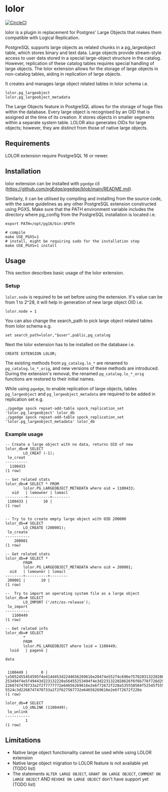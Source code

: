 # lolor

[![CircleCI](https://dl.circleci.com/status-badge/img/gh/pgEdge/lolor/tree/main.svg?style=svg)](https://dl.circleci.com/status-badge/redirect/gh/pgEdge/lolor/tree/main)

lolor is a plugin in replacement for Postgres' Large Objects that makes them compatible with Logical Replication.

PostgreSQL supports large objects as related chunks in a pg_largeobject table, which stores binary and text data. Large objects provide stream-style access to user data stored in a special large-object structure in the catalog. However, replication of these catalog tables requires special handling of large objects. The lolor extension allows for the storage of large objects in non-catalog tables, aiding in replication of large objects.

It creates and manages large object related tables in lolor schema i.e.

```
lolor.pg_largeobject
lolor.pg_largeobject_metadata
```

The Large Objects feature in PostgreSQL allows for the storage of huge files within the database. Every large object is recognised by an OID that is assigned at the time of its creation. It stores objects in smaller segments within a separate system table. LOLOR also generates OIDs for large objects; however, they are distinct from those of native large objects.

## Requirements
LOLOR extension require PostgreSQL 16 or newer.

## Installation
lolor extension can be installed with `pgedge` cli (https://github.com/pgEdge/pgedge/blob/main/README.md).

Similarly, it can be utilised by compiling and installing from the source code, with the same guidelines as any other PostgreSQL extension constructed using PGXS.
Make sure that the PATH environment variable includes the directory where pg_config from the PostgreSQL installation is located i.e.

```
export PATH=/opt/pg16/bin:$PATH

# compile
make USE_PGXS=1
# install, might be requiring sudo for the installation step
make USE_PGXS=1 install
```

## Usage

This section describes basic usage of the lolor extension.

### Setup

`lolor.node` is required to be set before using the extension. It's value can be from 1 to 2^28, it will
help in generation of new large object OID i.e.

```
lolor.node = 1
```

You can also change the search_path to pick large object related tables from lolor schema e.g.

```
set search_path=lolor,"$user",public,pg_catalog
```

Next the lolor extension has to be installed on the database i.e.

```
CREATE EXTENSION LOLOR;
```
The existing methods from `pg_catalog.lo_*` are renamed to `pg_catalog.lo_*_orig`, and new versions of these methods are introduced.
During the extension's removal, the renamed `pg_catalog.lo_*_orig` functions are restored to their initial names.

While using `pgedge`, to enable replication of large objects, tables `pg_largeobject` and `pg_largeobject_metadata` are required to be added in replication set e.g.

```
./pgedge spock repset-add-table spock_replication_set 'lolor.pg_largeobject' lolor_db
./pgedge spock repset-add-table spock_replication_set 'lolor.pg_largeobject_metadata' lolor_db
```

### Example usage

```
-- Create a large object with no data, returns OID of new
lolor_db=# SELECT
        LO_CREAT (-1);
 lo_creat 
----------
  1100433
(1 row)

-- Get related stats
lolor_db=# SELECT * FROM
		lolor.PG_LARGEOBJECT_METADATA where oid = 1100433;
   oid   | lomowner | lomacl 
---------+----------+--------
 1100433 |       10 | 
(1 row)


-- Try to to create empty large object with OID 200000
lolor_db=# SELECT
        LO_CREATE (200001);
 lo_create 
-----------
    200001
(1 row)

-- Get related stats
lolor_db=# SELECT *
        FROM
        lolor.PG_LARGEOBJECT_METADATA where oid = 200001;
  oid   | lomowner | lomacl 
--------+----------+--------
 200001 |       10 | 
(1 row)

--  Try to import an operating system file as a large object
lolor_db=# SELECT
        LO_IMPORT ('/etc/os-release');
 lo_import 
-----------
   1100449
(1 row)

-- Get related info
lolor_db=# SELECT
        *
        FROM
        lolor.PG_LARGEOBJECT where loid = 1100449;
  loid   | pageno |                                                                                                                                                  
                                                                                                                         data                                        
                                                                                                                                                                     
                                                              
 1100449 |      0 | \x5052455454595f4e414d453d2244656269616e20474e552f4c696e75782031322028626f6f6b776f726d29220a4e414d453d2244656269616e20474e552f4c696e7578220a56455
253494f4e5f49443d223132220a56455253494f4e3d2231322028626f6f6b776f726d29220a56455253494f4e5f434f44454e414d453d626f6f6b776f726d0a49443d64656269616e0a484f4d455f55524c3d
2268747470733a2f2f7777772e64656269616e2e6f72672f220a535550504f52545f55524c3d2268747470733a2f2f7777772e64656269616e2e6f72672f737570706f7274220a4255475f5245504f52545f5
5524c3d2268747470733a2f2f627567732e64656269616e2e6f72672f220a
(1 row)

lolor_db=# SELECT
        LO_UNLINK (1100449);
 lo_unlink 
-----------
         1
(1 row)
```

## Limitations

- Native large object functionality cannot be used while using LOLOR extension
- Native large object migration to LOLOR feature is not available yet (TODO list)
- The statements `ALTER LARGE OBJECT`, `GRANT ON LARGE OBJECT`,
    `COMMENT ON LARGE OBJECT` AND `REVOKE ON LARGE OBJECT` don't have support
    yet (TODO list)
